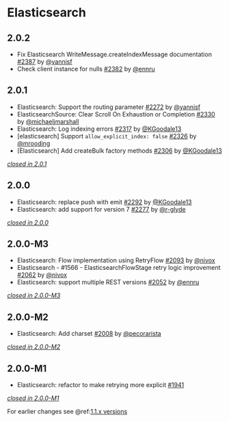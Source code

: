 # Elasticsearch

## 2.0.2

- Fix Elasticsearch WriteMessage.createIndexMessage documentation [#2387](https://github.com/akka/alpakka/issues/2387) by [@yannisf](https://github.com/yannisf)
- Check client instance for nulls [#2382](https://github.com/akka/alpakka/issues/2382) by [@ennru](https://github.com/ennru)

## 2.0.1

- Elasticsearch: Support the routing parameter [#2272](https://github.com/akka/alpakka/issues/2272) by [@yannisf](https://github.com/yannisf)
- ElasticsearchSource: Clear Scroll On Exhaustion or Completion [#2330](https://github.com/akka/alpakka/issues/2330) by [@michaeljmarshall](https://github.com/michaeljmarshall)
- Elasticsearch: Log indexing errors [#2317](https://github.com/akka/alpakka/issues/2317) by [@KGoodale13](https://github.com/KGoodale13)
- [elasticsearch] Support `allow_explicit_index: false` [#2326](https://github.com/akka/alpakka/issues/2326) by [@mrooding](https://github.com/mrooding)
- [Elasticsearch] Add createBulk factory methods [#2306](https://github.com/akka/alpakka/issues/2306) by [@KGoodale13](https://github.com/KGoodale13)

[*closed in 2.0.1*](https://github.com/akka/alpakka/issues?q=is%3Aclosed+milestone%3A2.0.1+label%3Ap%3Aelasticsearch)

## 2.0.0

- Elasticsearch: replace push with emit [#2292](https://github.com/akka/alpakka/issues/2292) by [@KGoodale13](https://github.com/KGoodale13)
- Elasticsearch: add support for version 7 [#2277](https://github.com/akka/alpakka/issues/2277) by [@r-glyde](https://github.com/r-glyde)

[*closed in 2.0.0*](https://github.com/akka/alpakka/issues?q=is%3Aclosed+milestone%3A2.0.0+label%3Ap%3Aelasticsearch)


## 2.0.0-M3

- Elasticsearch: Flow implementation using RetryFlow [#2093](https://github.com/akka/alpakka/issues/2093) by [@nivox](https://github.com/nivox)
- Elasticsearch - #1566 - ElasticsearchFlowStage retry logic improvement [#2062](https://github.com/akka/alpakka/issues/2062) by [@nivox](https://github.com/nivox)
- Elasticsearch: support multiple REST versions [#2052](https://github.com/akka/alpakka/issues/2052) by [@ennru](https://github.com/ennru)

[*closed in 2.0.0-M3*](https://github.com/akka/alpakka/issues?q=is%3Aclosed+milestone%3A2.0.0-M3+label%3Ap%3Aelasticsearch)


## 2.0.0-M2

- Elasticsearch: Add charset [#2008](https://github.com/akka/alpakka/issues/2008) by [@pecorarista](https://github.com/pecorarista)

[*closed in 2.0.0-M2*](https://github.com/akka/alpakka/issues?q=is%3Aclosed+milestone%3A2.0.0-M2+label%3Ap%3Aelasticsearch)


## 2.0.0-M1

- Elasticsearch: refactor to make retrying more explicit [#1941](https://github.com/akka/alpakka/pull/1941)

[*closed in 2.0.0-M1*](https://github.com/akka/alpakka/issues?q=is%3Aclosed+milestone%3A2.0.0-M1+label%3Ap%3Aelasticsearch)

For earlier changes see @ref:[1.1.x versions](../1.1.x/elasticsearch.md)
